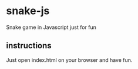 # snake-js
Snake game in Javascript just for fun

## instructions
Just open index.html on your browser and have fun.